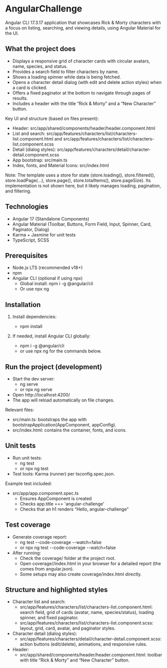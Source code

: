 # AngularChallenge

Angular CLI 17.3.17 application that showcases Rick & Morty characters with a focus on listing, searching, and viewing details, using Angular Material for the UI.

## What the project does

- Displays a responsive grid of character cards with circular avatars, name, species, and status.
- Provides a search field to filter characters by name.
- Shows a loading spinner while data is being fetched.
- Opens a character detail dialog (with edit and delete action styles) when a card is clicked.
- Offers a fixed paginator at the bottom to navigate through pages of results.
- Includes a header with the title “Rick & Morty” and a “New Character” button.

Key UI and structure (based on files present):
- Header: src/app/shared/components/header/header.component.html
- List and search: src/app/features/characters/list/characters-list.component.html and src/app/features/characters/list/characters-list.component.scss
- Detail (dialog styles): src/app/features/characters/detail/character-detail.component.scss
- App bootstrap: src/main.ts
- Index, fonts, and Material Icons: src/index.html

Note: The template uses a store for state (store.loading(), store.filtered(), store.loadPage(...), store.page(), store.totalItems(), store.pageSize). Its implementation is not shown here, but it likely manages loading, pagination, and filtering.

## Technologies

- Angular 17 (Standalone Components)
- Angular Material (Toolbar, Buttons, Form Field, Input, Spinner, Card, Paginator, Dialog)
- Karma + Jasmine for unit tests
- TypeScript, SCSS

## Prerequisites

- Node.js LTS (recommended v18+)
- npm
- Angular CLI (optional if using npx)
  - Global install: npm i -g @angular/cli
  - Or use npx ng <command>

## Installation

1. Install dependencies:
   - npm install

2. If needed, install Angular CLI globally:
   - npm i -g @angular/cli
   - or use npx ng for the commands below.

## Run the project (development)

- Start the dev server:
  - ng serve
  - or npx ng serve
- Open http://localhost:4200/
- The app will reload automatically on file changes.

Relevant files:
- src/main.ts: bootstraps the app with bootstrapApplication(AppComponent, appConfig).
- src/index.html: contains the <app-root></app-root> container, fonts, and icons.

## Unit tests

- Run unit tests:
  - ng test
  - or npx ng test
- Test tools: Karma (runner) per tsconfig.spec.json.

Example test included:
- src/app/app.component.spec.ts
  - Ensures AppComponent is created
  - Checks app.title === 'angular-challenge'
  - Checks that an h1 renders “Hello, angular-challenge”

## Test coverage

- Generate coverage report:
  - ng test --code-coverage --watch=false
  - or npx ng test --code-coverage --watch=false
- After running:
  - Check the coverage/ folder at the project root.
  - Open coverage/<project-name>/index.html in your browser for a detailed report (the <project-name> comes from angular.json).
  - Some setups may also create coverage/index.html directly.


## Structure and highlighted styles

- Character list and search:
  - src/app/features/characters/list/characters-list.component.html: search field, grid of cards (avatar, name, species/status), loading spinner, and fixed paginator.
  - src/app/features/characters/list/characters-list.component.scss: layout, grid, card, avatar, and paginator styles.
- Character detail (dialog styles):
  - src/app/features/characters/detail/character-detail.component.scss: action buttons (edit/delete), animations, and responsive rules.
- Header:
  - src/app/shared/components/header/header.component.html: toolbar with title “Rick & Morty” and “New Character” button.
